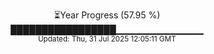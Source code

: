 <p align="center">
⏳Year Progress (57.95 %)<br>
█████████████████▁▁▁▁▁▁▁▁▁▁▁▁▁ <br>
<sub>Updated: Thu, 31 Jul 2025 12:05:11 GMT</sub>
</p>

